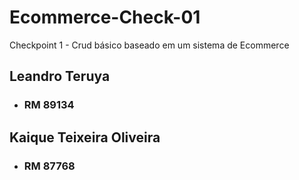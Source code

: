 # Ecommerce-Check-01
Checkpoint 1 - Crud básico baseado em um sistema de Ecommerce
## Leandro Teruya
 - ### RM 89134 
## Kaique Teixeira Oliveira
 - ### RM 87768 
